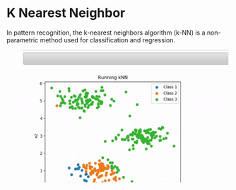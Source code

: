 # K Nearest Neighbor

In pattern recognition, the k-nearest neighbors algorithm (k-NN) is a non-parametric method used for classification and regression.

<p align="center">
    <img src="./imgs/kNN_example.gif" width=500 height = 300 />
</p>